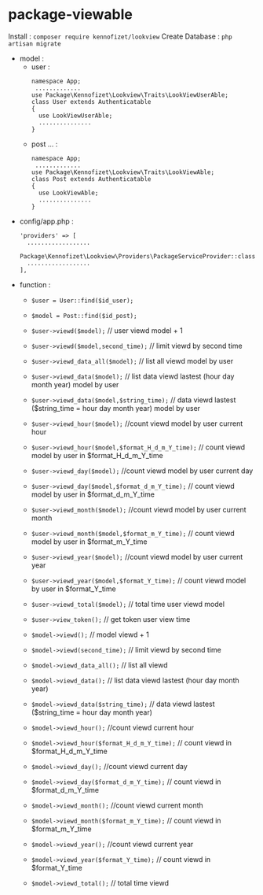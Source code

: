 # package-viewable
Install : ```composer require kennofizet/lookview```
Create Database : ```php artisan migrate```

+ model :
  - user : 
       ```
       namespace App;
        .............
       use Package\Kennofizet\Lookview\Traits\LookViewUserAble;
       class User extends Authenticatable
       {
         use LookViewUserAble;
         ...............
       }
       ```
   - post ... : 
       ```
       namespace App;
        .............
       use Package\Kennofizet\Lookview\Traits\LookViewAble;
       class Post extends Authenticatable
       {
         use LookViewAble;
         ...............
       }
       ```
+ config/app.php :
  ```
  'providers' => [
    ..................
    Package\Kennofizet\Lookview\Providers\PackageServiceProvider::class
    ..................
  ],
  ```
+ function : 
  - ```$user = User::find($id_user);```
  - ```$model = Post::find($id_post);```
  - ```$user->viewd($model);``` // user viewd model + 1
  - ```$user->viewd($model,second_time);``` // limit viewd by second time
  - ```$user->viewd_data_all($model);``` // list all viewd model by user
  - ```$user->viewd_data($model);``` // list data viewd lastest (hour day month year) model by user
  - ```$user->viewd_data($model,$string_time);``` // data viewd lastest ($string_time = hour day month year) model by user 
  - ```$user->viewd_hour($model);``` //count viewd model by user current hour
  - ```$user->viewd_hour($model,$format_H_d_m_Y_time);``` // count viewd model by user in $format_H_d_m_Y_time
  - ```$user->viewd_day($model);``` //count viewd model by user current day
  - ```$user->viewd_day($model,$format_d_m_Y_time);``` // count viewd model by user in $format_d_m_Y_time
  - ```$user->viewd_month($model);``` //count viewd model by user current month
  - ```$user->viewd_month($model,$format_m_Y_time);``` // count viewd model by user in $format_m_Y_time
  - ```$user->viewd_year($model);``` //count viewd model by user current year
  - ```$user->viewd_year($model,$format_Y_time);``` // count viewd model by user in $format_Y_time
  - ```$user->viewd_total($model);``` // total time user viewd model
  - ```$user->view_token();``` // get token user view time
 
  - ```$model->viewd();``` // model viewd + 1
  - ```$model->viewd(second_time);``` // limit viewd by second time
  - ```$model->viewd_data_all();``` // list all viewd
  - ```$model->viewd_data();``` // list data viewd lastest (hour day month year)
  - ```$model->viewd_data($string_time);``` // data viewd lastest ($string_time = hour day month year) 
  - ```$model->viewd_hour();``` //count viewd current hour
  - ```$model->viewd_hour($format_H_d_m_Y_time);``` // count viewd in $format_H_d_m_Y_time
  - ```$model->viewd_day();``` //count viewd current day
  - ```$model->viewd_day($format_d_m_Y_time);``` // count viewd in $format_d_m_Y_time
  - ```$model->viewd_month();``` //count viewd current month
  - ```$model->viewd_month($format_m_Y_time);``` // count viewd in $format_m_Y_time
  - ```$model->viewd_year();``` //count viewd current year
  - ```$model->viewd_year($format_Y_time);``` // count viewd in $format_Y_time
  - ```$model->viewd_total();``` // total time viewd
